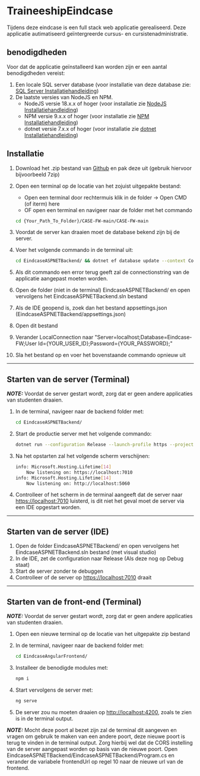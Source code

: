 # TraineeshipEindcase

Tijdens deze eindcase is een full stack web applicatie gerealiseerd. Deze applicatie autimatiseerd geïntergreerde cursus- en cursistenadministratie.

## benodigdheden

Voor dat de applicatie geïnstalleerd kan worden zijn er een aantal benodigdheden vereist:

1. Een locale SQL server database (voor installatie van deze database zie: [SQL Server Installatiehandleiding](https://learn.microsoft.com/en-us/sql/database-engine/install-windows/install-sql-server?view=sql-server-ver16))
1. De laatste versies van NodeJS en NPM.
    - NodeJS versie 18.x.x of hoger (voor installatie zie [NodeJS Installatiehandleiding](https://phoenixnap.com/kb/install-node-js-npm-on-windows))
    - NPM versie 9.x.x of hoger (voor installatie zie [NPM Installatiehandleiding](https://phoenixnap.com/kb/install-node-js-npm-on-windows))
    - dotnet versie 7.x.x of hoger (voor installatie zie [dotnet Installatiehandleiding](https://learn.microsoft.com/en-us/dotnet/core/install/windows?tabs=net70))

## Installatie

1. Download het .zip bestand van [Github](https://github.com/JustFalco/CASE-FW) en pak deze uit (gebruik hiervoor bijvoorbeeld 7zip)
1. Open een terminal op de locatie van het zojuist uitgepakte bestand:
    - Open een terminal door rechtermuis klik in de folder -> Open CMD (of iterm) here
    - OF open een terminal en navigeer naar de folder met het commando

    ```bash
    cd {Your_Path_To_Folder}/CASE-FW-main/CASE-FW-main
    ```

1. Voordat de server kan draaien moet de database bekend zijn bij de server.
1. Voer het volgende commando in de terminal uit:

    ```bash
    cd EindcaseASPNETBackend/ && dotnet ef database update --context CourseContext --project Data-access-layer --startup-project EindcaseASPNETBackend 
    ```

1. Als dit commando een error terug geeft zal de connectionstring van de applicatie aangepast moeten worden.
1. Open de folder (niet in de terminal) EindcaseASPNETBackend/ en open vervolgens het EindcaseASPNETBackend.sln bestand
1. Als de IDE geopend is, zoek dan het bestand appsettings.json (EindcaseASPNETBackend/appsettings.json)
1. Open dit bestand
1. Verander LocalConnection naar "Server=localhost;Database=Eindcase-FW;User Id={YOUR_USER_ID};Password={YOUR_PASSWORD};"
1. Sla het bestand op en voer het bovenstaande commando opnieuw uit

----

## Starten van de server (Terminal)

***NOTE:*** Voordat de server gestart wordt, zorg dat er geen andere applicaties van studenten draaien.

1. In de terminal, navigeer naar de backend folder met:

    ```bash
    cd EindcaseASPNETBackend/
    ```

1. Start de productie server met het volgende commando:

    ```bash
    dotnet run --configuration Release --launch-profile https --project EindcaseASPNETBackend
    ```

1. Na het opstarten zal het volgende scherm verschijnen:

    ```bash
    info: Microsoft.Hosting.Lifetime[14]
        Now listening on: https://localhost:7010
    info: Microsoft.Hosting.Lifetime[14]
        Now listening on: http://localhost:5060
    ```

1. Controlleer of het scherm in de terminal aangeeft dat de server naar <https://localhost:7010> luisterd, is dit niet het geval moet de server via een IDE opgestart worden.

----
## Starten van de server (IDE)

1. Open de folder EindcaseASPNETBackend/ en open vervolgens het EindcaseASPNETBackend.sln bestand (met visual studio)
1. In de IDE, zet de configuration naar Release (Als deze nog op Debug staat)
1. Start de server zonder te debuggen
1. Controlleer of de server op <https://localhost:7010> draait

----

## Starten van de front-end (Terminal)

***NOTE:*** Voordat de server gestart wordt, zorg dat er geen andere applicaties van studenten draaien.

1. Open een nieuwe terminal op de locatie van het uitgepakte zip bestand
1. In de terminal, navigeer naar de backend folder met:

    ```bash
    cd EindcaseAngularFrontend/
    ```

1. Installeer de benodigde modules met:

    ```bash
    npm i
    ```

1. Start vervolgens de server met:

    ```bash
    ng serve
    ```

1. De server zou nu moeten draaien op <http://localhost:4200>, zoals te zien is in de terminal output.

***NOTE:*** Mocht deze poort al bezet zijn zal de terminal dit aangeven en vragen om gebruik te maken van een andere poort, deze nieuwe poort is terug te vinden in de terminal output. Zorg hierbij wel dat de CORS instelling van de server aangepast worden op basis van de nieuwe poort. Open EindcaseASPNETBackend/EindcaseASPNETBackend/Program.cs en verander de variabele frontendUrl op regel 10 naar de nieuwe url van de frontend.
